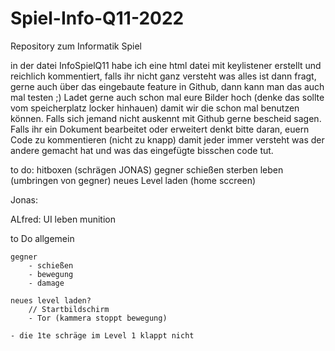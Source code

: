 # Spiel-Info-Q11-2022
Repository zum Informatik Spiel

in der datei InfoSpielQ11 habe ich eine html datei mit keylistener erstellt und reichlich kommentiert, falls ihr nicht ganz versteht was alles ist dann fragt, 
gerne auch über das eingebaute feature in Github, dann kann man das auch mal testen ;) 
Ladet gerne auch schon mal eure Bilder hoch (denke das sollte vom speicherplatz locker hinhauen) damit wir die schon mal benutzen können.
Falls sich jemand nicht auskennt mit Github gerne bescheid sagen.
Falls ihr ein Dokument bearbeitet oder erweitert denkt bitte daran, euern Code zu kommentieren (nicht zu knapp) damit jeder immer versteht was der andere
gemacht hat und was das eingefügte bisschen code tut. 

to do:
hitboxen (schrägen JONAS)
gegner 
    schießen
    sterben
    leben
    (umbringen von gegner)
 neues Level laden
(home sccreen)


Jonas:
    

ALfred:
UI
    leben
    munition
    
to Do allgemein
    
    gegner
        - schießen
        - bewegung 
        - damage
 
    neues level laden?
        // Startbildschirm
        - Tor (kammera stoppt bewegung)

    - die 1te schräge im Level 1 klappt nicht 
